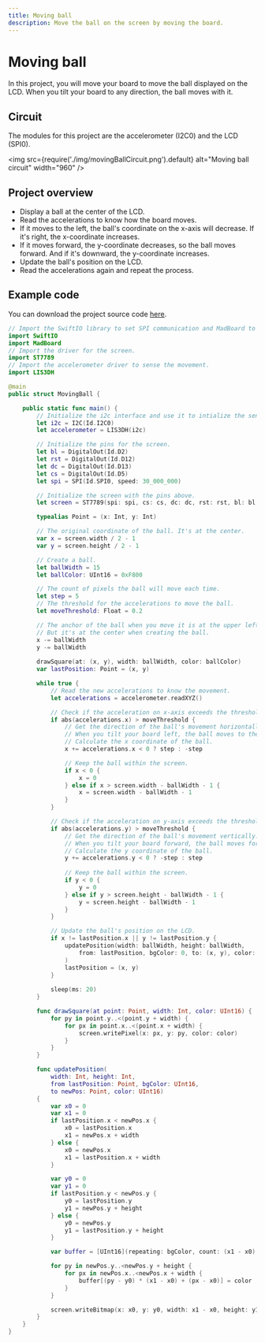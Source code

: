 ```yaml
---
title: Moving ball
description: Move the ball on the screen by moving the board.
---
```


# Moving ball


In this project, you will move your board to move the ball displayed on the LCD. When you tilt your board to any direction, the ball moves with it. 


## Circuit

The modules for this project are the accelerometer (I2C0) and the LCD (SPI0).

<img
  src={require('./img/movingBallCircuit.png').default}
  alt="Moving ball circuit" width="960"
/>

## Project overview

* Display a ball at the center of the LCD.
* Read the accelerations to know how the board moves.
* If it moves to the left, the ball's coordinate on the x-axis will decrease. If it's right, the x-coordinate increases.
* If it moves forward, the y-coordinate decreases, so the ball moves forward. And if it's downward, the y-coordinate increases.
* Update the ball's position on the LCD.
* Read the accelerations again and repeat the process.

## Example code

You can download the project source code [here](https://github.com/madmachineio/MadExamples/tree/main/Examples/SwiftIOPlayground/13MoreProjects/MovingBall).


```swift title="MovingBall.swift" showLineNumbers
// Import the SwiftIO library to set SPI communication and MadBoard to use pin id.
import SwiftIO
import MadBoard
// Import the driver for the screen.
import ST7789
// Import the accelerometer driver to sense the movement.
import LIS3DH

@main
public struct MovingBall {

    public static func main() {
        // Initialize the i2c interface and use it to intialize the sensor.
        let i2c = I2C(Id.I2C0)
        let accelerometer = LIS3DH(i2c)

        // Initialize the pins for the screen.
        let bl = DigitalOut(Id.D2)
        let rst = DigitalOut(Id.D12)
        let dc = DigitalOut(Id.D13)
        let cs = DigitalOut(Id.D5)
        let spi = SPI(Id.SPI0, speed: 30_000_000)

        // Initialize the screen with the pins above.
        let screen = ST7789(spi: spi, cs: cs, dc: dc, rst: rst, bl: bl, rotation: .angle90)

        typealias Point = (x: Int, y: Int)

        // The original coordinate of the ball. It's at the center.
        var x = screen.width / 2 - 1
        var y = screen.height / 2 - 1

        // Create a ball.
        let ballWidth = 15 
        let ballColor: UInt16 = 0xF800

        // The count of pixels the ball will move each time.
        let step = 5
        // The threshold for the accelerations to move the ball.
        let moveThreshold: Float = 0.2

        // The anchor of the ball when you move it is at the upper left corner of this tile. 
        // But it's at the center when creating the ball.
        x -= ballWidth
        y -= ballWidth
        
        drawSquare(at: (x, y), width: ballWidth, color: ballColor)
        var lastPosition: Point = (x, y)

        while true {
            // Read the new accelerations to know the movement.
            let accelerations = accelerometer.readXYZ()

            // Check if the acceleration on x-axis exceeds the threshold.
            if abs(accelerations.x) > moveThreshold {
                // Get the direction of the ball's movement horizontally.
                // When you tilt your board left, the ball moves to the left, and vice versa.
                // Calculate the x coordinate of the ball.
                x += accelerations.x < 0 ? step : -step

                // Keep the ball within the screen.
                if x < 0 {
                    x = 0
                } else if x > screen.width - ballWidth - 1 {
                    x = screen.width - ballWidth - 1
                }
            }

            // Check if the acceleration on y-axis exceeds the threshold.
            if abs(accelerations.y) > moveThreshold {
                // Get the direction of the ball's movement vertically.
                // When you tilt your board forward, the ball moves forward, and vice versa.
                // Calculate the y coordinate of the ball. 
                y += accelerations.y < 0 ? -step : step
                
                // Keep the ball within the screen.
                if y < 0 {
                    y = 0
                } else if y > screen.height - ballWidth - 1 {
                    y = screen.height - ballWidth - 1
                }
            }

            // Update the ball's position on the LCD.
            if x != lastPosition.x || y != lastPosition.y {
                updatePosition(width: ballWidth, height: ballWidth,
                    from: lastPosition, bgColor: 0, to: (x, y), color: ballColor
                )
                lastPosition = (x, y)
            }
            
            sleep(ms: 20)
        }

        func drawSquare(at point: Point, width: Int, color: UInt16) {
            for py in point.y..<(point.y + width) {
                for px in point.x..<(point.x + width) {
                    screen.writePixel(x: px, y: py, color: color)
                }
            }
        }

        func updatePosition(
            width: Int, height: Int,
            from lastPosition: Point, bgColor: UInt16,
            to newPos: Point, color: UInt16)
        {
            var x0 = 0
            var x1 = 0
            if lastPosition.x < newPos.x {
                x0 = lastPosition.x
                x1 = newPos.x + width
            } else {
                x0 = newPos.x
                x1 = lastPosition.x + width
            }

            var y0 = 0
            var y1 = 0
            if lastPosition.y < newPos.y {
                y0 = lastPosition.y
                y1 = newPos.y + height
            } else {
                y0 = newPos.y
                y1 = lastPosition.y + height
            }

            var buffer = [UInt16](repeating: bgColor, count: (x1 - x0) * (y1 - y0))

            for py in newPos.y..<newPos.y + height {
                for px in newPos.x..<newPos.x + width {
                    buffer[(py - y0) * (x1 - x0) + (px - x0)] = color
                }
            }

            screen.writeBitmap(x: x0, y: y0, width: x1 - x0, height: y1 - y0, data: buffer)
        }
    }
}
```


